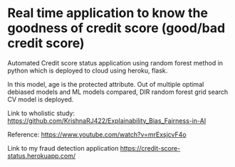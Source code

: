 # Real time application to know the goodness of credit score (good/bad credit score)

Automated Credit score status application using random forest method in python which is deployed to cloud using heroku, flask.

In this model, age is the protected attribute. Out of multiple optimal debiased models and ML models compared, DIR random forest grid search CV model is deployed.

Link to wholistic study: https://github.com/KrishnaRJ422/Explainability_Bias_Fairness-in-AI

Reference: https://www.youtube.com/watch?v=mrExsjcvF4o

Link to my fraud detection application https://credit-score-status.herokuapp.com/
